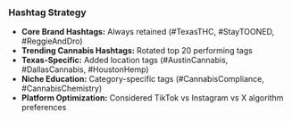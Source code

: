 ### Hashtag Strategy
- **Core Brand Hashtags:** Always retained (#TexasTHC, #StayTOONED, #ReggieAndDro)
- **Trending Cannabis Hashtags:** Rotated top 20 performing tags
- **Texas-Specific:** Added location tags (#AustinCannabis, #DallasCannabis, #HoustonHemp)
- **Niche Education:** Category-specific tags (#CannabisCompliance, #CannabisChemistry)
- **Platform Optimization:** Considered TikTok vs Instagram vs X algorithm preferences
